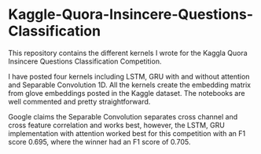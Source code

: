 # Kaggle-Quora-Insincere-Questions-Classification
This repository contains the different kernels I wrote for the Kaggla Quora Insincere Questions Classification Competition.

I have posted four kernels including LSTM, GRU with and without attention and Separable Convolution 1D. All the kernels create the embedding matrix from glove embeddings posted in the Kaggle dataset. The notebooks are well commented and pretty straightforward.

Google claims the Separable Convolution separates cross channel and cross feature correlation and works best, however, the LSTM, GRU implementation with attention worked best for this competition with an F1 score 0.695, where the winner had an F1 score of 0.705. 
